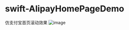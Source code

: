 # swift-AlipayHomePageDemo
仿支付宝首页滚动效果
![image](https://github.com/GorXion/AlipayHomePageDemo/blob/master/alipay_home.gif)

